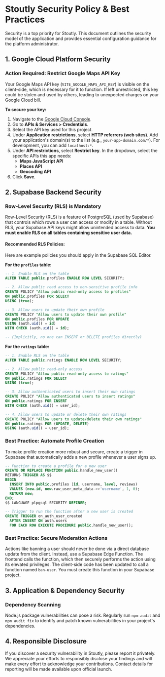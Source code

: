 
# Stoutly Security Policy & Best Practices

Security is a top priority for Stoutly. This document outlines the security model of the application and provides essential configuration guidance for the platform administrator.

## 1. Google Cloud Platform Security

### **Action Required: Restrict Google Maps API Key**

Your Google Maps API key (`VITE_GOOGLE_MAPS_API_KEY`) is visible on the client-side, which is necessary for it to function. If left unrestricted, this key could be stolen and used by others, leading to unexpected charges on your Google Cloud bill.

**To secure your key:**

1.  Navigate to the [Google Cloud Console](https://console.cloud.google.com/).
2.  Go to **APIs & Services > Credentials**.
3.  Select the API key used for this project.
4.  Under **Application restrictions**, select **HTTP referrers (web sites)**. Add your application's domain(s) to the list (e.g., `your-app-domain.com/*`). For development, you can add `localhost:*`.
5.  Under **API restrictions**, select **Restrict key**. In the dropdown, select the specific APIs this app needs:
    *   **Maps JavaScript API**
    *   **Places API**
    *   **Geocoding API**
6.  Click **Save**.

## 2. Supabase Backend Security

### **Row-Level Security (RLS) is Mandatory**

Row-Level Security (RLS) is a feature of PostgreSQL (used by Supabase) that controls which rows a user can access or modify in a table. Without RLS, your Supabase API keys might allow unintended access to data. **You must enable RLS on all tables containing sensitive user data.**

#### Recommended RLS Policies:

Here are example policies you should apply in the Supabase SQL Editor.

**For the `profiles` table:**

```sql
-- 1. Enable RLS on the table
ALTER TABLE public.profiles ENABLE ROW LEVEL SECURITY;

-- 2. Allow public read access to non-sensitive profile info
CREATE POLICY "Allow public read-only access to profiles"
ON public.profiles FOR SELECT
USING (true);

-- 3. Allow users to update their own profile
CREATE POLICY "Allow users to update their own profile"
ON public.profiles FOR UPDATE
USING (auth.uid() = id)
WITH CHECK (auth.uid() = id);

-- (Implicitly, no one can INSERT or DELETE profiles directly)
```

**For the `ratings` table:**

```sql
-- 1. Enable RLS on the table
ALTER TABLE public.ratings ENABLE ROW LEVEL SECURITY;

-- 2. Allow public read-only access
CREATE POLICY "Allow public read-only access to ratings"
ON public.ratings FOR SELECT
USING (true);

-- 3. Allow authenticated users to insert their own ratings
CREATE POLICY "Allow authenticated users to insert ratings"
ON public.ratings FOR INSERT
WITH CHECK (auth.uid() = user_id);

-- 4. Allow users to update or delete their own ratings
CREATE POLICY "Allow users to update/delete their own ratings"
ON public.ratings FOR (UPDATE, DELETE)
USING (auth.uid() = user_id);
```

### **Best Practice: Automate Profile Creation**

To make profile creation more robust and secure, create a trigger in Supabase that automatically adds a new profile whenever a user signs up.

```sql
-- Function to create a profile for a new user
CREATE OR REPLACE FUNCTION public.handle_new_user()
RETURNS TRIGGER AS $$
BEGIN
  INSERT INTO public.profiles (id, username, level, reviews)
  VALUES (new.id, new.raw_user_meta_data->>'username', 1, 0);
  RETURN new;
END;
$$ LANGUAGE plpgsql SECURITY DEFINER;

-- Trigger to run the function after a new user is created
CREATE TRIGGER on_auth_user_created
  AFTER INSERT ON auth.users
  FOR EACH ROW EXECUTE PROCEDURE public.handle_new_user();
```

### **Best Practice: Secure Moderation Actions**

Actions like banning a user should never be done via a direct database update from the client. Instead, use a Supabase Edge Function. The frontend calls the function, which then securely performs the action using its elevated privileges. The client-side code has been updated to call a function named `ban-user`. You must create this function in your Supabase project.

## 3. Application & Dependency Security

### **Dependency Scanning**

Node.js package vulnerabilities can pose a risk. Regularly run `npm audit` and `npm audit fix` to identify and patch known vulnerabilities in your project's dependencies.

## 4. Responsible Disclosure

If you discover a security vulnerability in Stoutly, please report it privately. We appreciate your efforts to responsibly disclose your findings and will make every effort to acknowledge your contributions. Contact details for reporting will be made available upon official launch.
